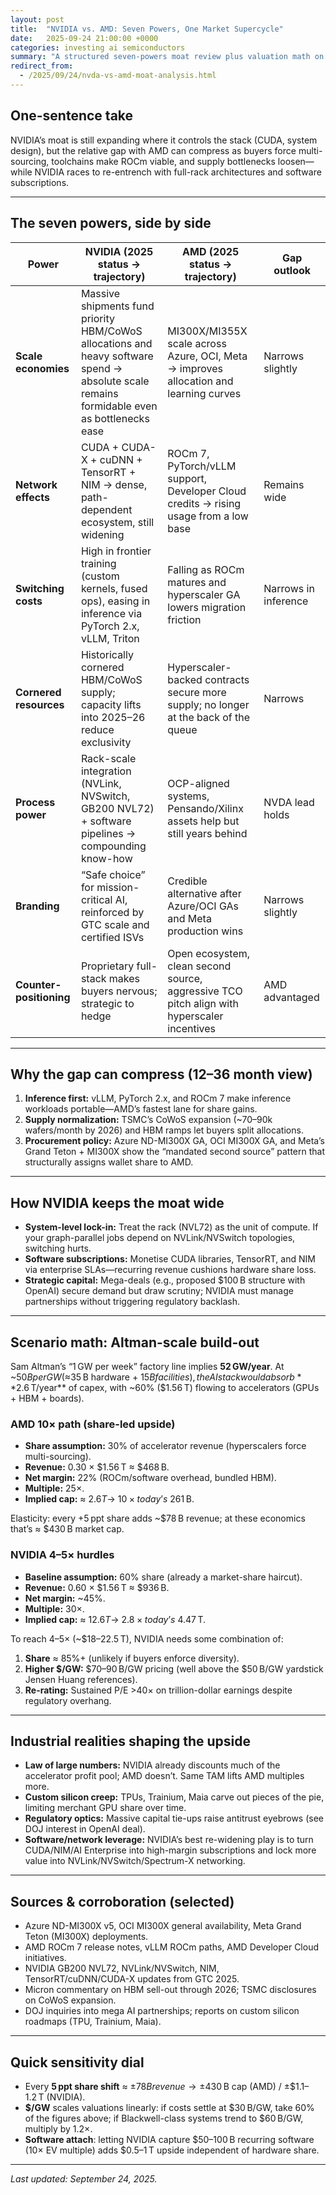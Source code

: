 ```yaml
---
layout: post
title:  "NVIDIA vs. AMD: Seven Powers, One Market Supercycle"
date:   2025-09-24 21:00:00 +0000
categories: investing ai semiconductors
summary: "A structured seven-powers moat review plus valuation math on why AMD can 10× under an Altman-scale AI buildout while NVIDIA needs much tougher assumptions to 4–5×." 
redirect_from:
  - /2025/09/24/nvda-vs-amd-moat-analysis.html
---
```


## One-sentence take

NVIDIA’s moat is still expanding where it controls the stack (CUDA, system design), but the relative gap with AMD can compress as buyers force multi-sourcing, toolchains make ROCm viable, and supply bottlenecks loosen—while NVIDIA races to re-entrench with full-rack architectures and software subscriptions.

---

## The seven powers, side by side

| Power | NVIDIA (2025 status → trajectory) | AMD (2025 status → trajectory) | Gap outlook |
| --- | --- | --- | --- |
| **Scale economies** | Massive shipments fund priority HBM/CoWoS allocations and heavy software spend → absolute scale remains formidable even as bottlenecks ease | MI300X/MI355X scale across Azure, OCI, Meta → improves allocation and learning curves | Narrows slightly |
| **Network effects** | CUDA + CUDA-X + cuDNN + TensorRT + NIM → dense, path-dependent ecosystem, still widening | ROCm 7, PyTorch/vLLM support, Developer Cloud credits → rising usage from a low base | Remains wide |
| **Switching costs** | High in frontier training (custom kernels, fused ops), easing in inference via PyTorch 2.x, vLLM, Triton | Falling as ROCm matures and hyperscaler GA lowers migration friction | Narrows in inference |
| **Cornered resources** | Historically cornered HBM/CoWoS supply; capacity lifts into 2025–26 reduce exclusivity | Hyperscaler-backed contracts secure more supply; no longer at the back of the queue | Narrows |
| **Process power** | Rack-scale integration (NVLink, NVSwitch, GB200 NVL72) + software pipelines → compounding know-how | OCP-aligned systems, Pensando/Xilinx assets help but still years behind | NVDA lead holds |
| **Branding** | “Safe choice” for mission-critical AI, reinforced by GTC scale and certified ISVs | Credible alternative after Azure/OCI GAs and Meta production wins | Narrows slightly |
| **Counter-positioning** | Proprietary full-stack makes buyers nervous; strategic to hedge | Open ecosystem, clean second source, aggressive TCO pitch align with hyperscaler incentives | AMD advantaged |

---

## Why the gap can compress (12–36 month view)

1. **Inference first:** vLLM, PyTorch 2.x, and ROCm 7 make inference workloads portable—AMD’s fastest lane for share gains.
2. **Supply normalization:** TSMC’s CoWoS expansion (~70–90k wafers/month by 2026) and HBM ramps let buyers split allocations.
3. **Procurement policy:** Azure ND-MI300X GA, OCI MI300X GA, and Meta’s Grand Teton + MI300X show the “mandated second source” pattern that structurally assigns wallet share to AMD.

---

## How NVIDIA keeps the moat wide

- **System-level lock-in:** Treat the rack (NVL72) as the unit of compute. If your graph-parallel jobs depend on NVLink/NVSwitch topologies, switching hurts.  
- **Software subscriptions:** Monetise CUDA libraries, TensorRT, and NIM via enterprise SLAs—recurring revenue cushions hardware share loss.  
- **Strategic capital:** Mega-deals (e.g., proposed $100 B structure with OpenAI) secure demand but draw scrutiny; NVIDIA must manage partnerships without triggering regulatory backlash.

---

## Scenario math: Altman-scale build-out

Sam Altman’s “1 GW per week” factory line implies **52 GW/year**. At ~$50 B per GW (≈$35 B hardware + $15 B facilities), the AI stack would absorb **$2.6 T/year** of capex, with ~60% ($1.56 T) flowing to accelerators (GPUs + HBM + boards).

### AMD 10× path (share-led upside)

- **Share assumption:** 30% of accelerator revenue (hyperscalers force multi-sourcing).  
- **Revenue:** 0.30 × $1.56 T ≈ $468 B.  
- **Net margin:** 22% (ROCm/software overhead, bundled HBM).  
- **Multiple:** 25×.  
- **Implied cap:** ≈ $2.6 T → ~10× today’s ~$261 B.  

Elasticity: every +5 ppt share adds ~$78 B revenue; at these economics that’s ≈ $430 B market cap.

### NVIDIA 4–5× hurdles

- **Baseline assumption:** 60% share (already a market-share haircut).  
- **Revenue:** 0.60 × $1.56 T ≈ $936 B.  
- **Net margin:** ~45%.  
- **Multiple:** 30×.  
- **Implied cap:** ≈ $12.6 T → ~2.8× today’s ~$4.47 T.  

To reach 4–5× (~$18–22.5 T), NVIDIA needs some combination of:  
1. **Share** ≈ 85%+ (unlikely if buyers enforce diversity).  
2. **Higher $/GW:** $70–90 B/GW pricing (well above the $50 B/GW yardstick Jensen Huang references).  
3. **Re-rating:** Sustained P/E >40× on trillion-dollar earnings despite regulatory overhang.

---

## Industrial realities shaping the upside

- **Law of large numbers:** NVIDIA already discounts much of the accelerator profit pool; AMD doesn’t. Same TAM lifts AMD multiples more.  
- **Custom silicon creep:** TPUs, Trainium, Maia carve out pieces of the pie, limiting merchant GPU share over time.  
- **Regulatory optics:** Massive capital tie-ups raise antitrust eyebrows (see DOJ interest in OpenAI deal).  
- **Software/network leverage:** NVIDIA’s best re-widening play is to turn CUDA/NIM/AI Enterprise into high-margin subscriptions and lock more value into NVLink/NVSwitch/Spectrum-X networking.

---

## Sources & corroboration (selected)

- Azure ND-MI300X v5, OCI MI300X general availability, Meta Grand Teton (MI300X) deployments.  
- AMD ROCm 7 release notes, vLLM ROCm paths, AMD Developer Cloud initiatives.  
- NVIDIA GB200 NVL72, NVLink/NVSwitch, NIM, TensorRT/cuDNN/CUDA-X updates from GTC 2025.  
- Micron commentary on HBM sell-out through 2026; TSMC disclosures on CoWoS expansion.  
- DOJ inquiries into mega AI partnerships; reports on custom silicon roadmaps (TPU, Trainium, Maia).

---

## Quick sensitivity dial

- Every **5 ppt share shift** ≈ ±$78 B revenue → ±$430 B cap (AMD) / ±$1.1–1.2 T (NVIDIA).  
- **$/GW** scales valuations linearly: if costs settle at $30 B/GW, take 60% of the figures above; if Blackwell-class systems trend to $60 B/GW, multiply by 1.2×.  
- **Software attach**: letting NVIDIA capture $50–100 B recurring software (10× EV multiple) adds $0.5–1 T upside independent of hardware share.

---

*Last updated: September 24, 2025.*
